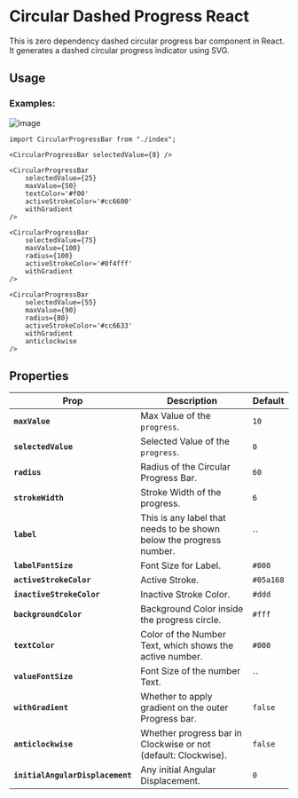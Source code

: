 # Circular Dashed Progress React

This is zero dependency dashed circular progress bar component in React. It generates a dashed circular progress indicator using SVG.

## Usage

### Examples:

![image](https://user-images.githubusercontent.com/28493237/152338729-87e6b57e-ac26-484a-8207-b35608ccd104.png)


```tsx
import CircularProgressBar from "./index";

<CircularProgressBar selectedValue={8} />

<CircularProgressBar
    selectedValue={25}
    maxValue={50}
    textColor='#f00'
    activeStrokeColor='#cc6600'
    withGradient
/>

<CircularProgressBar
    selectedValue={75}
    maxValue={100}
    radius={100}
    activeStrokeColor='#0f4fff'
    withGradient
/>

<CircularProgressBar
    selectedValue={55}
    maxValue={90}
    radius={80}
    activeStrokeColor='#cc6633'
    withGradient
    anticlockwise
/>
```


## Properties

| Prop                             | Description                                                         | Default   |
| -------------------------------- | ------------------------------------------------------------------- | --------- |
| **`maxValue`**                   | Max Value of the `progress`.                                        | `10`      |
| **`selectedValue`**              | Selected Value of the `progress`.                                   | `0`       |
| **`radius`**                     | Radius of the Circular Progress Bar.                                | `60`      |
| **`strokeWidth`**                | Stroke Width of the progress.                                       | `6`       |
| **`label`**                      | This is any label that needs to be shown below the progress number. | ``        |
| **`labelFontSize`**              | Font Size for Label.                                                | `#000`    |
| **`activeStrokeColor`**          | Active Stroke.                                                      | `#05a168` |
| **`inactiveStrokeColor`**        | Inactive Stroke Color.                                              | `#ddd`    |
| **`backgroundColor`**            | Background Color inside the progress circle.                        | `#fff`    |
| **`textColor`**                  | Color of the Number Text, which shows the active number.            | `#000`    |
| **`valueFontSize`**              | Font Size of the number Text.                                       | ``        |
| **`withGradient`**               | Whether to apply gradient on the outer Progress bar.                | `false`   |
| **`anticlockwise`**              | Whether progress bar in Clockwise or not (default: Clockwise).      | `false`   |
| **`initialAngularDisplacement`** | Any initial Angular Displacement.                                   | `0`       |
